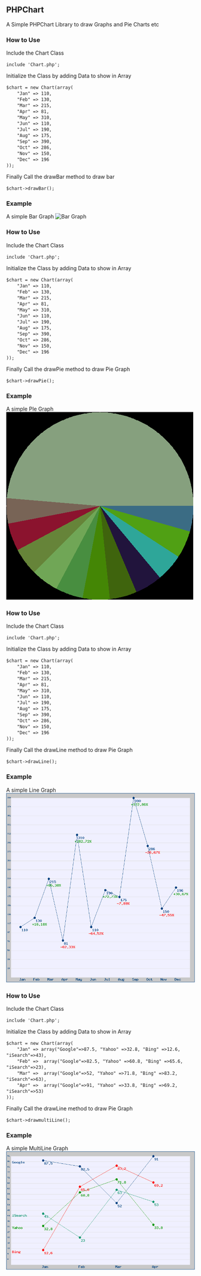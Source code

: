 ## PHPChart ##
A Simple PHPChart Library to draw Graphs and Pie Charts etc

### How to Use ###
Include the Chart Class
```
include 'Chart.php';
```

Initialize the Class by adding Data to show in Array
```
$chart = new Chart(array(
    "Jan" => 110,
    "Feb" => 130,
    "Mar" => 215,
    "Apr" => 81,
    "May" => 310,
    "Jun" => 110,
    "Jul" => 190,
    "Aug" => 175,
    "Sep" => 390,
    "Oct" => 286,
    "Nov" => 150,
    "Dec" => 196
));
```

Finally Call the drawBar method to draw bar
```
$chart->drawBar();
```

### Example ###
A simple Bar Graph
![Bar Graph](https://github.com/faizanayubi/PHPChart/blob/master/example.png?raw=true)

### How to Use ###
Include the Chart Class
```
include 'Chart.php';
```

Initialize the Class by adding Data to show in Array
```
$chart = new Chart(array(
    "Jan" => 110,
    "Feb" => 130,
    "Mar" => 215,
    "Apr" => 81,
    "May" => 310,
    "Jun" => 110,
    "Jul" => 190,
    "Aug" => 175,
    "Sep" => 390,
    "Oct" => 286,
    "Nov" => 150,
    "Dec" => 196
));
```

Finally Call the drawPie method to draw Pie Graph
```
$chart->drawPie();
```
### Example ###
A simple PIe Graph
![Pie Graph](https://raw.githubusercontent.com/merajsiddiqui/PHPChart/master/example_pie.png?raw=true)



### How to Use ###
Include the Chart Class

```
include 'Chart.php';
```

Initialize the Class by adding Data to show in Array

```
$chart = new Chart(array(
    "Jan" => 110,
    "Feb" => 130,
    "Mar" => 215,
    "Apr" => 81,
    "May" => 310,
    "Jun" => 110,
    "Jul" => 190,
    "Aug" => 175,
    "Sep" => 390,
    "Oct" => 286,
    "Nov" => 150,
    "Dec" => 196
));
```

Finally Call the drawLine method to draw Pie Graph
```
$chart->drawLine();
```
### Example ###
A simple Line Graph
![Line Graph](https://raw.githubusercontent.com/merajsiddiqui/PHPChart/master/exampl_line.png)


### How to Use ###
Include the Chart Class

```
include 'Chart.php';
```

Initialize the Class by adding Data to show in Array

```
$chart = new Chart(array(
    "Jan" => array("Google"=>87.5, "Yahoo" =>32.8, "Bing" =>12.6, "iSearch"=>43),
    "Feb" =>  array("Google"=>82.5, "Yahoo" =>60.8, "Bing" =>65.6, "iSearch"=>23),
    "Mar" =>  array("Google"=>52, "Yahoo" =>71.8, "Bing" =>83.2, "iSearch"=>63),
    "Apr" =>  array("Google"=>91, "Yahoo" =>33.8, "Bing" =>69.2, "iSearch"=>53)
));
```

Finally Call the drawLine method to draw Pie Graph
```
$chart->drawmultiLine();
```
### Example ###
A simple MultiLine Graph
![Line Graph](https://raw.githubusercontent.com/merajsiddiqui/PHPChart/master/example_multiline.png)
